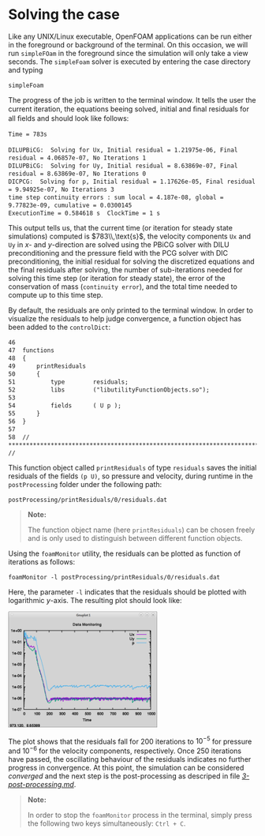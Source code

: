 # Solving the case

Like any UNIX/Linux executable, OpenFOAM applications can be run either in the foreground or background of the terminal. On this occasion, we will run `simpleFOam` in the foreground since the simulation will only take a view seconds. The `simpleFoam` solver is executed by entering the case directory and typing

```
simpleFoam
```

The progress of the job is written to the terminal window. It tells the user the current iteration, the equations beeing solved, initial and ﬁnal residuals for all ﬁelds and should look like follows:

```
Time = 783s

DILUPBiCG:  Solving for Ux, Initial residual = 1.21975e-06, Final residual = 4.06857e-07, No Iterations 1
DILUPBiCG:  Solving for Uy, Initial residual = 8.63869e-07, Final residual = 8.63869e-07, No Iterations 0
DICPCG:  Solving for p, Initial residual = 1.17626e-05, Final residual = 9.94925e-07, No Iterations 3
time step continuity errors : sum local = 4.187e-08, global = 9.77823e-09, cumulative = 0.0300145
ExecutionTime = 0.584618 s  ClockTime = 1 s
```

This output tells us, that the current time (or iteration for steady state simulations) computed is $783\\,\text{s}$, the velocity components `Ux` and `Uy` in $x$- and $y$-direction are solved using the PBiCG solver with DILU preconditioning and the pressure field with the PCG solver with DIC preconditioning, the initial residual for solving the discretized equations and the final residuals after solving, the number of sub-iterations needed for solving this time step (or iteration for steady state), the error of the conservation of mass (`continuity error`), and the total time needed to compute up to this time step.

By default, the residuals are only printed to the terminal window. In order to visualize the residuals to help judge convergence, a function object has been added to the `controlDict`:

```
46
47  functions
48  {
49      printResiduals
50      {
51          type        residuals;
52          libs        ("libutilityFunctionObjects.so");
53
54          fields      ( U p );
55      }
56  }
57
58  // ************************************************************************* //
```

This function object called `printResiduals` of type `residuals` saves the initial residuals of the fields `(p U)`, so pressure and velocity, during runtime in the `postProcessing` folder under the following path:

```
postProcessing/printResiduals/0/residuals.dat
```

> **Note:**
>
> The function object name (here `printResiduals`) can be chosen freely and is only used to distinguish between different function objects.

Using the `foamMonitor` utility, the residuals can be plotted as function of iterations as follows:

```
foamMonitor -l postProcessing/printResiduals/0/residuals.dat
```

Here, the parameter `-l` indicates that the residuals should be plotted with logarithmic $y$-axis. The resulting plot should look like:

<img src="./figures/elbow-residuals.png" width="60%">

The plot shows that the residuals fall for 200 iterations to $10^{-5}$ for pressure and $10^{-6}$ for the velocity components, respectively. Once 250 iterations have passed, the oscillating behaviour of the residuals indicates no further progress in convergence. At this point, the simulation can be considered *converged* and the next step is the post-processing as descriped in file [*3-post-processing.md*](./3-post-processing.md).

> **Note:**
>
> In order to stop the `foamMonitor` process in the terminal, simply press the following two keys simultaneously: `Ctrl + C`.
